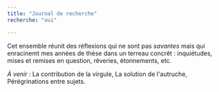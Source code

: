 ```yaml
---
title: "Journal de recherche"
recherche: "oui"

---
```


Cet ensemble réunit des réflexions qui ne sont pas *savantes* mais qui enracinemt mes années de thèse dans un terreau concrêt : inquiétudes, mises et remises en question, rêveries, étonnements, etc. 

*À venir :* La contribution de la virgule, La solution de l'autruche, Pérégrinations entre sujets. 